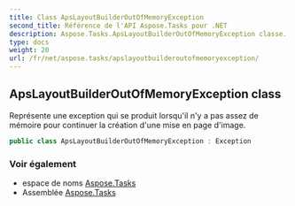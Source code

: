 ```yaml
---
title: Class ApsLayoutBuilderOutOfMemoryException
second_title: Référence de l'API Aspose.Tasks pour .NET
description: Aspose.Tasks.ApsLayoutBuilderOutOfMemoryException classe. Représente une exception qui se produit lorsquil ny a pas assez de mémoire pour continuer la création dune mise en page dimage.
type: docs
weight: 20
url: /fr/net/aspose.tasks/apslayoutbuilderoutofmemoryexception/
---
```

## ApsLayoutBuilderOutOfMemoryException class

Représente une exception qui se produit lorsqu'il n'y a pas assez de mémoire pour continuer la création d'une mise en page d'image.

```csharp
public class ApsLayoutBuilderOutOfMemoryException : Exception
```

### Voir également

* espace de noms [Aspose.Tasks](../../aspose.tasks/)
* Assemblée [Aspose.Tasks](../../)


